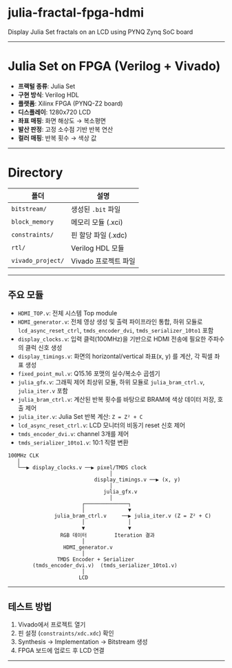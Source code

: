 # julia-fractal-fpga-hdmi
Display Julia Set fractals on an LCD using PYNQ Zynq SoC board

---
# Julia Set on FPGA (Verilog + Vivado)

- **프랙털 종류**: Julia Set  
- **구현 방식**: Verilog HDL  
- **플랫폼**: Xilinx FPGA (PYNQ-Z2 board)
- **디스플레이**: 1280x720 LCD 
- **좌표 매핑**: 화면 해상도 → 복소평면  
- **발산 판정**: 고정 소수점 기반 반복 연산  
- **컬러 매핑**: 반복 횟수 → 색상 값
  
---

# Directory
| 폴더 | 설명 |
|------|------|
| `bitstream/` | 생성된 `.bit` 파일 |
| `block_memory` | 메모리 모듈 (.xci) |
| `constraints/` | 핀 할당 파일 (.xdc) |
| `rtl/` | Verilog HDL 모듈 |
| `vivado_project/` | Vivado 프로젝트 파일 |

---

## 주요 모듈

- `HDMI_TOP.v`: 전체 시스템 Top module
- `HDMI_generator.v`: 전체 영상 생성 및 출력 파이프라인 통합, 하위 모듈로 `lcd_async_reset_ctrl`, `tmds_encoder_dvi`, `tmds_serializer_10to1` 포함
- `display_clocks.v`: 입력 클럭(100MHz)을 기반으로 HDMI 전송에 필요한 주파수의 클럭 신호 생성
- `display_timings.v`: 화면의 horizontal/vertical 좌표(x, y) 를 계산, 각 픽셀 좌표 생성
- `fixed_point_mul.v`: Q15.16 포맷의 실수/복소수 곱셈기
- `julia_gfx.v`: 그래픽 제어 최상위 모듈, 하위 모듈로 `julia_bram_ctrl.v`, `julia_iter.v` 포함
- `julia_bram_ctrl.v`: 계산된 반복 횟수를 바탕으로 BRAM에 색상 데이터 저장, 호출 제어
- `julia_iter.v`: Julia Set 반복 계산: `Z = Z² + C`
- `lcd_async_reset_ctrl.v`: LCD 모니터의 비동기 reset 신호 제어
- `tmds_encoder_dvi.v`: channel 3개를 제어
- `tmds_serializer_10to1.v`: 10:1 직렬 변환


```text
100MHz CLK
   │
   └──▶ display_clocks.v ──▶ pixel/TMDS clock
                                 │
                            display_timings.v ──▶ (x, y)
                                 │
                               julia_gfx.v
                                 │
                        ┌──────────────┐
                        │              ▼
               julia_bram_ctrl.v     ──▶ julia_iter.v (Z = Z² + C)
                        │              │
                        ▼              ▼
                 RGB 데이터         Iteration 결과
                        │
                  HDMI_generator.v
                        │
                TMDS Encoder + Serializer
        (tmds_encoder_dvi.v)  (tmds_serializer_10to1.v)
                        │
                       LCD

```
---

## 테스트 방법

1. Vivado에서 프로젝트 열기
2. 핀 설정 (`constraints/xdc.xdc`) 확인
3. Synthesis → Implementation → Bitstream 생성
4. FPGA 보드에 업로드 후 LCD 연결

---
